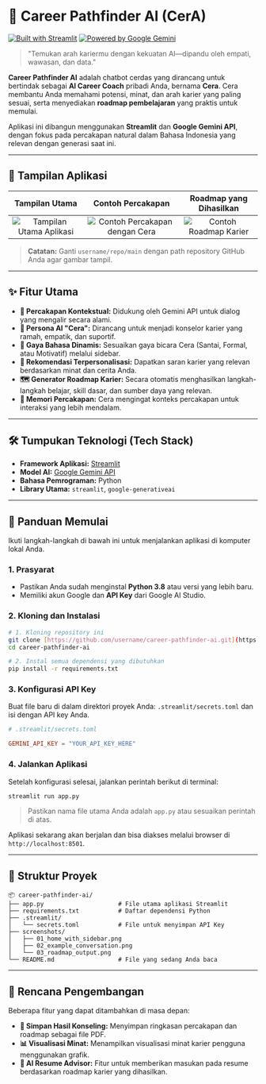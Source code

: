  # 💼 Career Pathfinder AI (CerA)

[![Built with Streamlit](https://img.shields.io/badge/Built_with-Streamlit-FF4B4B.svg?style=for-the-badge&logo=streamlit)](https://streamlit.io)
[![Powered by Google Gemini](https://img.shields.io/badge/Powered_by-Google_Gemini-4285F4.svg?style=for-the-badge&logo=google&logoColor=white)](https://aistudio.google.com/)

> "Temukan arah kariermu dengan kekuatan AI—dipandu oleh empati, wawasan, dan data."

**Career Pathfinder AI** adalah chatbot cerdas yang dirancang untuk bertindak sebagai **AI Career Coach** pribadi Anda, bernama **Cera**. Cera membantu Anda memahami potensi, minat, dan arah karier yang paling sesuai, serta menyediakan **roadmap pembelajaran** yang praktis untuk memulai.

Aplikasi ini dibangun menggunakan **Streamlit** dan **Google Gemini API**, dengan fokus pada percakapan natural dalam Bahasa Indonesia yang relevan dengan generasi saat ini.

---

## 📸 Tampilan Aplikasi

| Tampilan Utama | Contoh Percakapan | Roadmap yang Dihasilkan |
| :---: | :---: | :---: |
| ![Tampilan Utama Aplikasi](https://raw.githubusercontent.com/username/repo/main/screenshots/01_home_with_sidebar.png) | ![Contoh Percakapan dengan Cera](https://raw.githubusercontent.com/username/repo/main/screenshots/02_example_conversation.png) | ![Contoh Roadmap Karier](https://raw.githubusercontent.com/username/repo/main/screenshots/03_roadmap_output.png) |
> **Catatan:** Ganti `username/repo/main` dengan path repository GitHub Anda agar gambar tampil.

---

## ✨ Fitur Utama

* **🤖 Percakapan Kontekstual:** Didukung oleh Gemini API untuk dialog yang mengalir secara alami.
* **👤 Persona AI "Cera":** Dirancang untuk menjadi konselor karier yang ramah, empatik, dan suportif.
* **🎨 Gaya Bahasa Dinamis:** Sesuaikan gaya bicara Cera (Santai, Formal, atau Motivatif) melalui sidebar.
* **🎯 Rekomendasi Terpersonalisasi:** Dapatkan saran karier yang relevan berdasarkan minat dan cerita Anda.
* **🗺️ Generator Roadmap Karier:** Secara otomatis menghasilkan langkah-langkah belajar, skill dasar, dan sumber daya yang relevan.
* **🧠 Memori Percakapan:** Cera mengingat konteks percakapan untuk interaksi yang lebih mendalam.

---

## 🛠️ Tumpukan Teknologi (Tech Stack)

* **Framework Aplikasi:** [Streamlit](https://streamlit.io/)
* **Model AI:** [Google Gemini API](https://aistudio.google.com/)
* **Bahasa Pemrograman:** Python
* **Library Utama:** `streamlit`, `google-generativeai`

---

## 🚀 Panduan Memulai

Ikuti langkah-langkah di bawah ini untuk menjalankan aplikasi di komputer lokal Anda.

### 1. Prasyarat

* Pastikan Anda sudah menginstal **Python 3.8** atau versi yang lebih baru.
* Memiliki akun Google dan **API Key** dari Google AI Studio.

### 2. Kloning dan Instalasi

```bash
# 1. Kloning repository ini
git clone [https://github.com/username/career-pathfinder-ai.git](https://github.com/username/career-pathfinder-ai.git)
cd career-pathfinder-ai

# 2. Instal semua dependensi yang dibutuhkan
pip install -r requirements.txt
```

### 3. Konfigurasi API Key

Buat file baru di dalam direktori proyek Anda: `.streamlit/secrets.toml` dan isi dengan API key Anda.

```toml
# .streamlit/secrets.toml

GEMINI_API_KEY = "YOUR_API_KEY_HERE"
```

### 4. Jalankan Aplikasi

Setelah konfigurasi selesai, jalankan perintah berikut di terminal:

```bash
streamlit run app.py
```
> Pastikan nama file utama Anda adalah `app.py` atau sesuaikan perintah di atas.

Aplikasi sekarang akan berjalan dan bisa diakses melalui browser di `http://localhost:8501`.

---

## 📁 Struktur Proyek

```
📦 career-pathfinder-ai/
├── app.py                     # File utama aplikasi Streamlit
├── requirements.txt           # Daftar dependensi Python
├── .streamlit/
│   └── secrets.toml           # File untuk menyimpan API Key
├── screenshots/
│   ├── 01_home_with_sidebar.png
│   ├── 02_example_conversation.png
│   └── 03_roadmap_output.png
└── README.md                  # File yang sedang Anda baca
```

---

## 🔮 Rencana Pengembangan

Beberapa fitur yang dapat ditambahkan di masa depan:

* **📄 Simpan Hasil Konseling:** Menyimpan ringkasan percakapan dan roadmap sebagai file PDF.
* **📊 Visualisasi Minat:** Menampilkan visualisasi minat karier pengguna menggunakan grafik.
* **📝 AI Resume Advisor:** Fitur untuk memberikan masukan pada resume berdasarkan roadmap karier yang dihasilkan.                                                                                                                                                                                                                                                                                                                                                                                                                                                                                                                                          